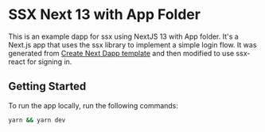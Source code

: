 # SSX Next 13 with App Folder

This is an example dapp for ssx using NextJS 13 with App folder. It's a Next.js app that uses the ssx library to implement a simple login flow. It was generated from  [Create Next Dapp template](https://nextjs.org/docs/pages/api-reference/create-next-app) and then modified to use ssx-react for signing in.

## Getting Started
To run the app locally, run the following commands:

```bash
yarn && yarn dev
```
